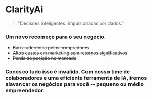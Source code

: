 # ClarityAi
> "Decisões inteligentes, impulsionadas por dados."

### Um novo recomeço para o seu negócio. 

- ~~Baixa aderência pelos compradores~~
- ~~Altos custos em marketing sem retornos significativos~~
- ~~Perda de posição no mercado~~

### Conosco tudo isso é invalido. Com nosso time de colaboradores e uma eficiente ferramenta de IA, iremos alavancar os negócios para você -- pequeno ou médio empreendedor.